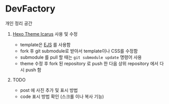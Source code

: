# DevFactory 

개인 정리 공간

1. [Hexo Theme Icarus](https://github.com/ppoffice/hexo-theme-icarus "Hexo Theme Icarus") 사용 및 수정
    * template은 [EJS](http://ejs.co/ "EJS") 를 사용함
    * fork 후 git submodule로 받아서 template이나 CSS를 수정함
    * submodule 를 pull 할 때는 `git submodule update` 명령어 사용
    * theme 수정 후 fork 된 repository 로 push 한 다음 상위 repository 에서 다시 push 함

2. TODO
    * post 에 사진 추가 및 표시 방법
    * code 표시 방법 확인 (스크롤 이나 복사 기능)
